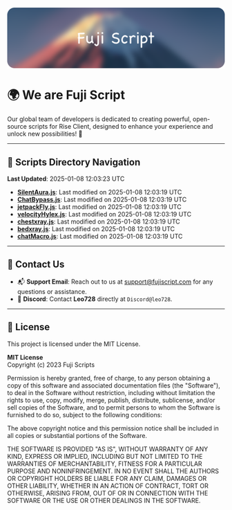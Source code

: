 ![Banner](.github/b.webp)

# 🌍 **We are Fuji Script**

Our global team of developers is dedicated to creating powerful, open-source scripts for Rise Client, designed to enhance your experience and unlock new possibilities! 🌟

---
<!-- SCRIPTS_NAVIGATION_START -->
## 📂 **Scripts Directory Navigation**

**Last Updated**: 2025-01-08 12:03:23 UTC

- **[SilentAura.js](scripts/SilentAura.js)**: Last modified on 2025-01-08 12:03:19 UTC
- **[ChatBypass.js](scripts/ChatBypass.js)**: Last modified on 2025-01-08 12:03:19 UTC
- **[jetpackFly.js](scripts/jetpackFly.js)**: Last modified on 2025-01-08 12:03:19 UTC
- **[velocityHylex.js](scripts/velocityHylex.js)**: Last modified on 2025-01-08 12:03:19 UTC
- **[chestxray.js](scripts/chestxray.js)**: Last modified on 2025-01-08 12:03:19 UTC
- **[bedxray.js](scripts/bedxray.js)**: Last modified on 2025-01-08 12:03:19 UTC
- **[chatMacro.js](scripts/chatMacro.js)**: Last modified on 2025-01-08 12:03:19 UTC

<!-- SCRIPTS_NAVIGATION_END -->

---

## 💬 **Contact Us**  
- 📬 **Support Email**: Reach out to us at [support@fujiscript.com](mailto:support@fujiscript.com) for any questions or assistance.  
- 💬 **Discord**: Contact **Leo728** directly at `Discord@leo728`.

---

## 📜 **License**

This project is licensed under the MIT License.  

**MIT License**  
Copyright (c) 2023 Fuji Scripts  

Permission is hereby granted, free of charge, to any person obtaining a copy of this software and associated documentation files (the "Software"), to deal in the Software without restriction, including without limitation the rights to use, copy, modify, merge, publish, distribute, sublicense, and/or sell copies of the Software, and to permit persons to whom the Software is furnished to do so, subject to the following conditions:  

The above copyright notice and this permission notice shall be included in all copies or substantial portions of the Software.  

THE SOFTWARE IS PROVIDED "AS IS", WITHOUT WARRANTY OF ANY KIND, EXPRESS OR IMPLIED, INCLUDING BUT NOT LIMITED TO THE WARRANTIES OF MERCHANTABILITY, FITNESS FOR A PARTICULAR PURPOSE AND NONINFRINGEMENT. IN NO EVENT SHALL THE AUTHORS OR COPYRIGHT HOLDERS BE LIABLE FOR ANY CLAIM, DAMAGES OR OTHER LIABILITY, WHETHER IN AN ACTION OF CONTRACT, TORT OR OTHERWISE, ARISING FROM, OUT OF OR IN CONNECTION WITH THE SOFTWARE OR THE USE OR OTHER DEALINGS IN THE SOFTWARE.  
